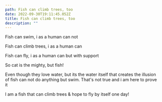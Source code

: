 ```yaml
---
path: Fish can climb trees, too
date: 2022-09-30T19:11:45.052Z
title: Fish can climb trees, too
description: ""
---
```

F﻿ish can swim, i as a human can not

F﻿ish can climb trees, i as a human can 

F﻿ish can fly, i as a human can but with support 

S﻿o cat is the mighty, but fish!

Even though they love water, but its the water itself that creates the illusion of fish can not do anything but swim. That's not true and i am here to prove it

I﻿ am a fish that can climb trees & hope to fly by itself one day!
